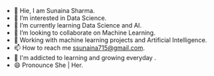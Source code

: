- 👋  Hie, I am Sunaina Sharma.
- 👀  I’m interested in Data Science.
- 🌱  I’m currently learning Data Science and AI.
- 💞️  I’m looking to collaborate on Machine Learning.
- 📓  Working with machine learning projects and Artificial Intelligence.
- 📫  How to reach me ssunaina715@gmail.com.
- 📒  I'm addicted to learning and growing everyday .
- 😄  Pronounce She | Her. 
<!---
Sunaina715Sharma/Sunaina715Sharma is a ✨ special ✨ repository because its `README.md` (this file) appears on your GitHub profile.
You can click the Preview link to take a look at your changes.
--->
